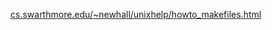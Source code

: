  [cs.swarthmore.edu/~newhall/unixhelp/howto_makefiles.html](https://www.cs.swarthmore.edu/~newhall/unixhelp/howto_makefiles.html) 